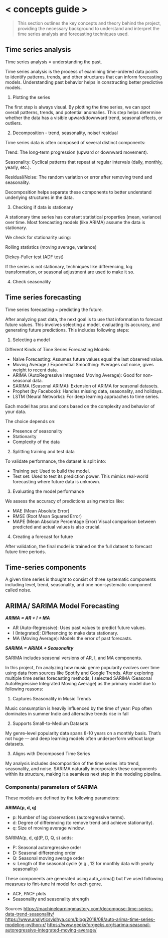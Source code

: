 # < concepts guide >
> This section outlines the key concepts and theory behind the project, providing the necessary background to understand and interpret the time series analysis and forecasting techniques used.

## Time series analysis
Time series analysis = understanding the past.

Time series analysis is the process of examining time-ordered data points to identify patterns, trends, and other structures that can inform forecasting models. Understanding past behavior helps in constructing better predictive models.

1. Plotting the series

The first step is always visual. By plotting the time series, we can spot overall patterns, trends, and potential anomalies. This step helps determine whether the data has a visible upward/downward trend, seasonal effects, or outliers.

2. Decomposition - trend, seasonality, noise/ residual

Time series data is often composed of several distinct components:

Trend: The long-term progression (upward or downward movement).

Seasonality: Cyclical patterns that repeat at regular intervals (daily, monthly, yearly, etc.).

Residual/Noise: The random variation or error after removing trend and seasonality.

Decomposition helps separate these components to better understand underlying structures in the data.

3. Checking if data is stationary

A stationary time series has constant statistical properties (mean, variance) over time. Most forecasting models (like ARIMA) assume the data is stationary.

We check for stationarity using:

Rolling statistics (moving average, variance)

Dickey-Fuller test (ADF test)

If the series is not stationary, techniques like differencing, log transformation, or seasonal adjustment are used to make it so.

4. Check seasonality

## Time series forecasting

Time series forecasting = predicting the future.

After analyzing past data, the next goal is to use that information to forecast future values. This involves selecting a model, evaluating its accuracy, and generating future predictions. This includes following steps:


1. Selecting a model

Different Kinds of Time Series Forecasting Models:

- Naive Forecasting: Assumes future values equal the last observed value.
- Moving Average / Exponential Smoothing: Averages out noise, gives weight to recent data.
- ARIMA (AutoRegressive Integrated Moving Average): Good for non-seasonal data.
- SARIMA (Seasonal ARIMA): Extension of ARIMA for seasonal datasets.
- Prophet (by Facebook): Handles missing data, seasonality, and holidays.
- LSTM (Neural Networks): For deep learning approaches to time series.

Each model has pros and cons based on the complexity and behavior of your data.

The choice depends on:
- Presence of seasonality
- Stationarity
- Complexity of the data

2. Splitting training and test data

To validate performance, the dataset is split into:
- Training set: Used to build the model.
- Test set: Used to test its prediction power.
This mimics real-world forecasting where future data is unknown.

3. Evaluating the model performance

We assess the accuracy of predictions using metrics like:
- MAE (Mean Absolute Error)
- RMSE (Root Mean Squared Error)
- MAPE (Mean Absolute Percentage Error)
Visual comparison between predicted and actual values is also crucial.

4. Creating a forecast for future 

After validation, the final model is trained on the full dataset to forecast future time periods.

## Time-series components

A given time series is thought to consist of three systematic components including level, trend, seasonality, and one non-systematic component called noise. 

## ARIMA/ SARIMA Model Forecasting

***ARIMA = AR + I + MA***

- AR (Auto-Regressive): Uses past values to predict future values.
- I (Integrated): Differencing to make data stationary.
- MA (Moving Average): Models the error of past forecasts.

***SARIMA = ARIMA + Seasonality***

SARIMA includes seasonal versions of AR, I, and MA components.

In this project, I’m analyzing how music genre popularity evolves over time using data from sources like Spotify and Google Trends. After exploring multiple time series forecasting methods, I selected SARIMA (Seasonal AutoRegressive Integrated Moving Average) as the primary model due to following reasons:

1. Captures Seasonality in Music Trends

Music consumption is heavily influenced by the time of year:
Pop often dominates in summer
Indie and alternative trends rise in fall

2. Supports Small-to-Medium Datasets

My genre-level popularity data spans 8-10 years on a monthly basis. That’s not huge — and deep learning models often underperform without large datasets.

3. Aligns with Decomposed Time Series

My analysis includes decomposition of the time series into trend, seasonality, and noise. SARIMA naturally incorporates these components within its structure, making it a seamless next step in the modeling pipeline.

### Components/ parameters of SARIMA 

These models are defined by the following parameters:

**ARIMA(p, d, q)**
- p: Number of lag observations (autoregressive terms).
- d: Degree of differencing (to remove trend and achieve stationarity).
- q: Size of moving average window.

SARIMA(p, d, q)(P, D, Q, s) adds:
- P: Seasonal autoregressive order
- D: Seasonal differencing order
- Q: Seasonal moving average order
- s: Length of the seasonal cycle (e.g., 12 for monthly data with yearly seasonality)

These components are generated using auto_arima() but I've used following measrues to fint-tune ht model for each genre.
- ACF, PACF plots
- Seasonality and seasonality strength


Sources
https://machinelearningmastery.com/decompose-time-series-data-trend-seasonality/ 
https://www.analyticsvidhya.com/blog/2018/08/auto-arima-time-series-modeling-python-r/ 
https://www.geeksforgeeks.org/sarima-seasonal-autoregressive-integrated-moving-average/ 

